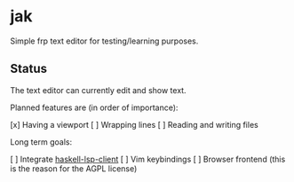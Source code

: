 # jak

Simple frp text editor for testing/learning purposes.

## Status

The text editor can currently edit and show text.

Planned features are (in order of importance):

  [x] Having a viewport
  [ ] Wrapping lines
  [ ] Reading and writing files

Long term goals:
 
  [ ] Integrate [haskell-lsp-client](https://github.com/noughtmare/haskell-lsp-client)
  [ ] Vim keybindings
  [ ] Browser frontend (this is the reason for the AGPL license)

